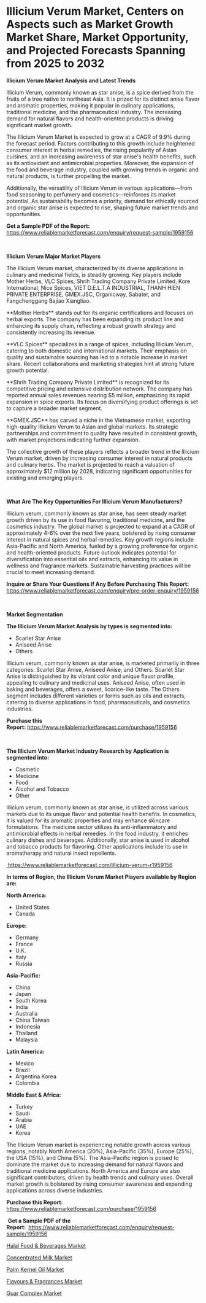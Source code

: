 <p><h1>Illicium Verum Market, Centers on Aspects such as Market Growth Market Share, Market Opportunity, and Projected Forecasts Spanning from 2025 to 2032</h1></p><p><strong>Illicium Verum Market Analysis and Latest Trends</strong></p>
<p><p>Illicium Verum, commonly known as star anise, is a spice derived from the fruits of a tree native to northeast Asia. It is prized for its distinct anise flavor and aromatic properties, making it popular in culinary applications, traditional medicine, and the pharmaceutical industry. The increasing demand for natural flavors and health-oriented products is driving significant market growth.</p><p>The Illicium Verum Market is expected to grow at a CAGR of 9.9% during the forecast period. Factors contributing to this growth include heightened consumer interest in herbal remedies, the rising popularity of Asian cuisines, and an increasing awareness of star anise's health benefits, such as its antioxidant and antimicrobial properties. Moreover, the expansion of the food and beverage industry, coupled with growing trends in organic and natural products, is further propelling the market. </p><p>Additionally, the versatility of Illicium Verum in various applications—from food seasoning to perfumery and cosmetics—reinforces its market potential. As sustainability becomes a priority, demand for ethically sourced and organic star anise is expected to rise, shaping future market trends and opportunities.</p></p>
<p><strong>Get a Sample PDF of the Report:&nbsp;</strong> <a href="https://www.reliablemarketforecast.com/enquiry/request-sample/1959156?utm_campaign=1875&utm_medium=2&utm_source=Github&utm_content=ia&utm_term=07042025&utm_id=illicium-verum">https://www.reliablemarketforecast.com/enquiry/request-sample/1959156</a></p>
<p>&nbsp;</p>
<p><strong>Illicium Verum Major Market Players</strong></p>
<p><p>The Illicium Verum market, characterized by its diverse applications in culinary and medicinal fields, is steadily growing. Key players include Mother Herbs, VLC Spices, Shrih Trading Company Private Limited, Kore International, Nice Spices, VIET D.E.L.T.A INDUSTRIAL, THANH HIEN PRIVATE ENTERPRISE, GMEX.JSC, Organicway, Sabater, and Fangchenggang Bajiao Xiangliao.</p><p>**Mother Herbs** stands out for its organic certifications and focuses on herbal exports. The company has been expanding its product line and enhancing its supply chain, reflecting a robust growth strategy and consistently increasing its revenue.</p><p>**VLC Spices** specializes in a range of spices, including Illicium Verum, catering to both domestic and international markets. Their emphasis on quality and sustainable sourcing has led to a notable increase in market share. Recent collaborations and marketing strategies hint at strong future growth potential.</p><p>**Shrih Trading Company Private Limited** is recognized for its competitive pricing and extensive distribution network. The company has reported annual sales revenues nearing $5 million, emphasizing its rapid expansion in spice exports. Its focus on diversifying product offerings is set to capture a broader market segment.</p><p>**GMEX.JSC** has carved a niche in the Vietnamese market, exporting high-quality Illicium Verum to Asian and global markets. Its strategic partnerships and commitment to quality have resulted in consistent growth, with market projections indicating further expansion.</p><p>The collective growth of these players reflects a broader trend in the Illicium Verum market, driven by increasing consumer interest in natural products and culinary herbs. The market is projected to reach a valuation of approximately $12 million by 2028, indicating significant opportunities for existing and emerging players.</p></p>
<p>&nbsp;</p>
<p><strong>What Are The Key Opportunities For Illicium Verum Manufacturers?</strong></p>
<p><p>Illicium verum, commonly known as star anise, has seen steady market growth driven by its use in food flavoring, traditional medicine, and the cosmetics industry. The global market is projected to expand at a CAGR of approximately 4-6% over the next five years, bolstered by rising consumer interest in natural spices and herbal remedies. Key growth regions include Asia-Pacific and North America, fueled by a growing preference for organic and health-oriented products. Future outlook indicates potential for diversification into essential oils and extracts, enhancing its value in wellness and fragrance markets. Sustainable harvesting practices will be crucial to meet increasing demand.</p></p>
<p><strong>Inquire or Share Your Questions If Any Before Purchasing This Report:</strong> <a href="https://www.reliablemarketforecast.com/enquiry/pre-order-enquiry/1959156?utm_campaign=1875&utm_medium=2&utm_source=Github&utm_content=ia&utm_term=07042025&utm_id=illicium-verum">https://www.reliablemarketforecast.com/enquiry/pre-order-enquiry/1959156</a></p>
<p>&nbsp;</p>
<p><strong>Market Segmentation</strong></p>
<p><strong>The Illicium Verum Market Analysis by types is segmented into:</strong></p>
<p><ul><li>Scarlet Star Anise</li><li>Aniseed Anise</li><li>Others</li></ul></p>
<p><p>Illicium verum, commonly known as star anise, is marketed primarily in three categories: Scarlet Star Anise, Aniseed Anise, and Others. Scarlet Star Anise is distinguished by its vibrant color and unique flavor profile, appealing to culinary and medicinal uses. Aniseed Anise, often used in baking and beverages, offers a sweet, licorice-like taste. The Others segment includes different varieties or forms such as oils and extracts, catering to diverse applications in food, pharmaceuticals, and cosmetics industries.</p></p>
<p><strong>Purchase this Report:&nbsp;</strong><a href="https://www.reliablemarketforecast.com/purchase/1959156?utm_campaign=1875&utm_medium=2&utm_source=Github&utm_content=ia&utm_term=07042025&utm_id=illicium-verum">https://www.reliablemarketforecast.com/purchase/1959156</a></p>
<p>&nbsp;</p>
<p><strong>The Illicium Verum Market Industry Research by Application is segmented into:</strong></p>
<p><ul><li>Cosmetic</li><li>Medicine</li><li>Food</li><li>Alcohol and Tobacco</li><li>Other</li></ul></p>
<p><p>Illicium verum, commonly known as star anise, is utilized across various markets due to its unique flavor and potential health benefits. In cosmetics, it is valued for its aromatic properties and may enhance skincare formulations. The medicine sector utilizes its anti-inflammatory and antimicrobial effects in herbal remedies. In the food industry, it enriches culinary dishes and beverages. Additionally, star anise is used in alcohol and tobacco products for flavoring. Other applications include its use in aromatherapy and natural insect repellents.</p></p>
<p><a href="https://www.reliablemarketforecast.com/illicium-verum-r1959156?utm_campaign=1875&utm_medium=2&utm_source=Github&utm_content=ia&utm_term=07042025&utm_id=illicium-verum">&nbsp;https://www.reliablemarketforecast.com/illicium-verum-r1959156</a></p>
<p><strong>In terms of Region, the Illicium Verum Market Players available by Region are:</strong></p>
<p>
    <p> <strong> North America: </strong>
        <ul>
            <li>United States</li>
            <li>Canada</li>
        </ul>
        </p> 
    <p> <strong> Europe: </strong>
        <ul>
            <li>Germany</li>
            <li>France</li>
            <li>U.K.</li>
            <li>Italy</li>
            <li>Russia</li>
        </ul>
        </p> 
    <p> <strong> Asia-Pacific: </strong>
        <ul>
            <li>China</li>
            <li>Japan</li>
            <li>South Korea</li>
            <li>India</li>
            <li>Australia</li>
            <li>China Taiwan</li>
            <li>Indonesia</li>
            <li>Thailand</li>
            <li>Malaysia</li>
        </ul>
        </p> 
    <p> <strong> Latin America: </strong>
        <ul>
            <li>Mexico</li>
            <li>Brazil</li>
            <li>Argentina Korea</li>
            <li>Colombia</li>
        </ul>
        </p> 
    <p> <strong> Middle East & Africa: </strong>
        <ul>
            <li>Turkey</li>
            <li>Saudi</li>
            <li>Arabia</li>
            <li>UAE</li>
            <li>Korea</li>
        </ul>
    </p>
    </p>
<p><p>The Illicium Verum market is experiencing notable growth across various regions, notably North America (20%), Asia-Pacific (35%), Europe (25%), the USA (15%), and China (5%). The Asia-Pacific region is poised to dominate the market due to increasing demand for natural flavors and traditional medicine applications. North America and Europe are also significant contributors, driven by health trends and culinary uses. Overall market growth is bolstered by rising consumer awareness and expanding applications across diverse industries.</p></p>
<p><strong>Purchase this Report: </strong><a href="https://www.reliablemarketforecast.com/purchase/1959156?utm_campaign=1875&utm_medium=2&utm_source=Github&utm_content=ia&utm_term=07042025&utm_id=illicium-verum">https://www.reliablemarketforecast.com/purchase/1959156</a></p>
<p>&nbsp;<strong>Get a Sample PDF of the Report:&nbsp;&nbsp;</strong><a href="https://www.reliablemarketforecast.com/enquiry/request-sample/1959156?utm_campaign=1875&utm_medium=2&utm_source=Github&utm_content=ia&utm_term=07042025&utm_id=illicium-verum">https://www.reliablemarketforecast.com/enquiry/request-sample/1959156</a></p>
<p><strong></strong></p>
<p><p><a href="https://github.com/ziringebrur1/Market-Research-Report-List-1/blob/main/halal-food-beverages-market.md?utm_campaign=1875&utm_medium=2&utm_source=Github&utm_content=ia&utm_term=07042025&utm_id=illicium-verum">Halal Food & Beverages Market</a></p><p><a href="https://github.com/sitarzerpa3d/Market-Research-Report-List-1/blob/main/concentrated-milk-market.md?utm_campaign=1875&utm_medium=2&utm_source=Github&utm_content=ia&utm_term=07042025&utm_id=illicium-verum">Concentrated Milk Market</a></p><p><a href="https://github.com/rentzszaszjn/Market-Research-Report-List-1/blob/main/palm-kernel-oil-market.md?utm_campaign=1875&utm_medium=2&utm_source=Github&utm_content=ia&utm_term=07042025&utm_id=illicium-verum">Palm Kernel Oil Market</a></p><p><a href="https://github.com/kevoncesya4j/Market-Research-Report-List-1/blob/main/flavours-fragrances-market.md?utm_campaign=1875&utm_medium=2&utm_source=Github&utm_content=ia&utm_term=07042025&utm_id=illicium-verum">Flavours & Fragrances Market</a></p><p><a href="https://github.com/yenagmah/Market-Research-Report-List-1/blob/main/guar-complex-market.md?utm_campaign=1875&utm_medium=2&utm_source=Github&utm_content=ia&utm_term=07042025&utm_id=illicium-verum">Guar Complex Market</a></p></p>